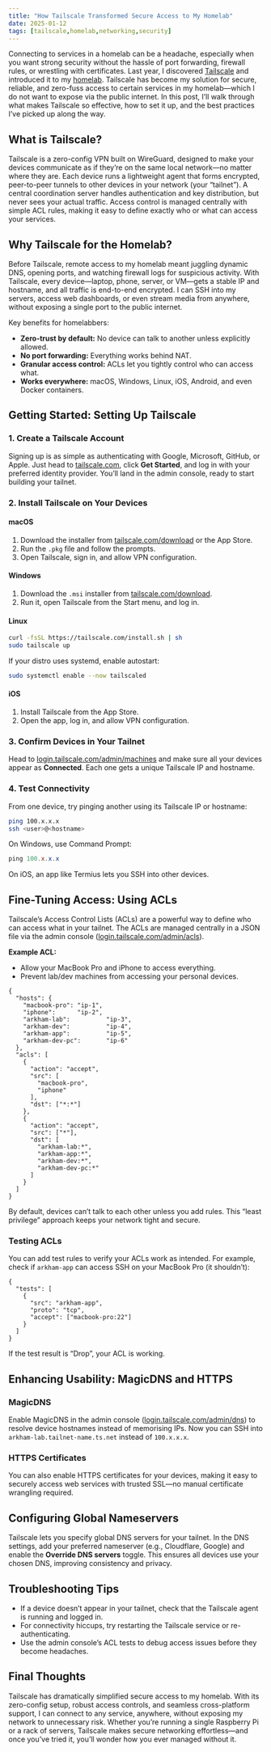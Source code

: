 ```yaml
---
title: "How Tailscale Transformed Secure Access to My Homelab"
date: 2025-01-12
tags: [tailscale,homelab,networking,security]
---
```


Connecting to services in a homelab can be a headache, especially when you want strong security without the hassle of port forwarding, firewall rules, or wrestling with certificates. Last year, I discovered [Tailscale](https://tailscale.com/) and introduced it to my [homelab](https://blog.autonate.dev/posts/my-homelab-journey/). Tailscale has become my solution for secure, reliable, and zero-fuss access to certain services in my homelab—which I do not want to expose via the public internet. In this post, I’ll walk through what makes Tailscale so effective, how to set it up, and the best practices I’ve picked up along the way.

## What is Tailscale?

Tailscale is a zero-config VPN built on WireGuard, designed to make your devices communicate as if they’re on the same local network—no matter where they are. Each device runs a lightweight agent that forms encrypted, peer-to-peer tunnels to other devices in your network (your “tailnet”). A central coordination server handles authentication and key distribution, but never sees your actual traffic. Access control is managed centrally with simple ACL rules, making it easy to define exactly who or what can access your services.

## Why Tailscale for the Homelab?

Before Tailscale, remote access to my homelab meant juggling dynamic DNS, opening ports, and watching firewall logs for suspicious activity. With Tailscale, every device—laptop, phone, server, or VM—gets a stable IP and hostname, and all traffic is end-to-end encrypted. I can SSH into my servers, access web dashboards, or even stream media from anywhere, without exposing a single port to the public internet.

Key benefits for homelabbers:

- **Zero-trust by default:** No device can talk to another unless explicitly allowed.
- **No port forwarding:** Everything works behind NAT.
- **Granular access control:** ACLs let you tightly control who can access what.
- **Works everywhere:** macOS, Windows, Linux, iOS, Android, and even Docker containers.

## Getting Started: Setting Up Tailscale

### 1. Create a Tailscale Account

Signing up is as simple as authenticating with Google, Microsoft, GitHub, or Apple. Just head to [tailscale.com](https://tailscale.com), click **Get Started**, and log in with your preferred identity provider. You’ll land in the admin console, ready to start building your tailnet.

### 2. Install Tailscale on Your Devices

#### macOS

1. Download the installer from [tailscale.com/download](https://tailscale.com/download) or the App Store.
2. Run the `.pkg` file and follow the prompts.
3. Open Tailscale, sign in, and allow VPN configuration.

#### Windows

1. Download the `.msi` installer from [tailscale.com/download](https://tailscale.com/download).
2. Run it, open Tailscale from the Start menu, and log in.

#### Linux

```bash
curl -fsSL https://tailscale.com/install.sh | sh
sudo tailscale up
```

If your distro uses systemd, enable autostart:

```bash
sudo systemctl enable --now tailscaled
```

#### iOS

1. Install Tailscale from the App Store.
2. Open the app, log in, and allow VPN configuration.

### 3. Confirm Devices in Your Tailnet

Head to [login.tailscale.com/admin/machines](https://login.tailscale.com/admin/machines) and make sure all your devices appear as **Connected**. Each one gets a unique Tailscale IP and hostname.

### 4. Test Connectivity

From one device, try pinging another using its Tailscale IP or hostname:

```bash
ping 100.x.x.x
ssh <user>@<hostname>
```

On Windows, use Command Prompt:

```powershell
ping 100.x.x.x
```

On iOS, an app like Termius lets you SSH into other devices.

## Fine-Tuning Access: Using ACLs

Tailscale’s Access Control Lists (ACLs) are a powerful way to define who can access what in your tailnet. The ACLs are managed centrally in a JSON file via the admin console ([login.tailscale.com/admin/acls](https://login.tailscale.com/admin/acls)).

**Example ACL:**

- Allow your MacBook Pro and iPhone to access everything.
- Prevent lab/dev machines from accessing your personal devices.

```
{
  "hosts": {
    "macbook-pro": "ip-1",
    "iphone":      "ip-2",
    "arkham-lab":          "ip-3",
    "arkham-dev":          "ip-4",
    "arkham-app":          "ip-5",
    "arkham-dev-pc":       "ip-6"
  },
  "acls": [
    {
      "action": "accept",
      "src": [
        "macbook-pro",
        "iphone"
      ],
      "dst": ["*:*"]
    },
    {
      "action": "accept",
      "src": ["*"],
      "dst": [
        "arkham-lab:*",
        "arkham-app:*",
        "arkham-dev:*",
        "arkham-dev-pc:*"
      ]
    }
  ]
}
```

By default, devices can’t talk to each other unless you add rules. This “least privilege” approach keeps your network tight and secure.

### Testing ACLs

You can add test rules to verify your ACLs work as intended. For example, check if `arkham-app` can access SSH on your MacBook Pro (it shouldn’t):

```
{
  "tests": [
    {
      "src": "arkham-app",
      "proto": "tcp",
      "accept": ["macbook-pro:22"]
    }
  ]
}
```

If the test result is “Drop”, your ACL is working.

## Enhancing Usability: MagicDNS and HTTPS

### MagicDNS

Enable MagicDNS in the admin console ([login.tailscale.com/admin/dns](https://login.tailscale.com/admin/dns)) to resolve device hostnames instead of memorising IPs. Now you can SSH into `arkham-lab.tailnet-name.ts.net` instead of `100.x.x.x`.

### HTTPS Certificates

You can also enable HTTPS certificates for your devices, making it easy to securely access web services with trusted SSL—no manual certificate wrangling required.

## Configuring Global Nameservers

Tailscale lets you specify global DNS servers for your tailnet. In the DNS settings, add your preferred nameserver (e.g., Cloudflare, Google) and enable the **Override DNS servers** toggle. This ensures all devices use your chosen DNS, improving consistency and privacy.

## Troubleshooting Tips

- If a device doesn’t appear in your tailnet, check that the Tailscale agent is running and logged in.
- For connectivity hiccups, try restarting the Tailscale service or re-authenticating.
- Use the admin console’s ACL tests to debug access issues before they become headaches.

## Final Thoughts

Tailscale has dramatically simplified secure access to my homelab. With its zero-config setup, robust access controls, and seamless cross-platform support, I can connect to any service, anywhere, without exposing my network to unnecessary risk. Whether you’re running a single Raspberry Pi or a rack of servers, Tailscale makes secure networking effortless—and once you’ve tried it, you’ll wonder how you ever managed without it.
